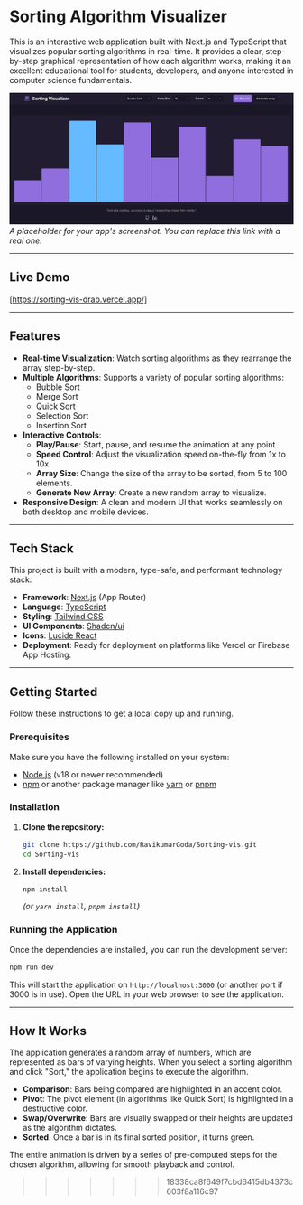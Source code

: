 
# Sorting Algorithm Visualizer

This is an interactive web application built with Next.js and TypeScript that visualizes popular sorting algorithms in real-time. It provides a clear, step-by-step graphical representation of how each algorithm works, making it an excellent educational tool for students, developers, and anyone interested in computer science fundamentals.

![Sorting Visualizer Screenshot](https://github.com/RavikumarGoda/Sorting-vis/blob/main/src/app/UI.png)
*A placeholder for your app's screenshot. You can replace this link with a real one.*

---

## Live Demo

[https://sorting-vis-drab.vercel.app/]

---

## Features

- **Real-time Visualization**: Watch sorting algorithms as they rearrange the array step-by-step.
- **Multiple Algorithms**: Supports a variety of popular sorting algorithms:
  - Bubble Sort
  - Merge Sort
  - Quick Sort
  - Selection Sort
  - Insertion Sort
- **Interactive Controls**:
  - **Play/Pause**: Start, pause, and resume the animation at any point.
  - **Speed Control**: Adjust the visualization speed on-the-fly from 1x to 10x.
  - **Array Size**: Change the size of the array to be sorted, from 5 to 100 elements.
  - **Generate New Array**: Create a new random array to visualize.
- **Responsive Design**: A clean and modern UI that works seamlessly on both desktop and mobile devices.

---

## Tech Stack

This project is built with a modern, type-safe, and performant technology stack:

- **Framework**: [Next.js](https://nextjs.org/) (App Router)
- **Language**: [TypeScript](https://www.typescriptlang.org/)
- **Styling**: [Tailwind CSS](https://tailwindcss.com/)
- **UI Components**: [Shadcn/ui](https://ui.shadcn.com/)
- **Icons**: [Lucide React](https://lucide.dev/)
- **Deployment**: Ready for deployment on platforms like Vercel or Firebase App Hosting.

---

## Getting Started

Follow these instructions to get a local copy up and running.

### Prerequisites

Make sure you have the following installed on your system:
- [Node.js](https://nodejs.org/) (v18 or newer recommended)
- [npm](https://www.npmjs.com/) or another package manager like [yarn](https://yarnpkg.com/) or [pnpm](https://pnpm.io/)

### Installation

1.  **Clone the repository:**
    ```sh
    git clone https://github.com/RavikumarGoda/Sorting-vis.git
    cd Sorting-vis
    ```

2.  **Install dependencies:**
    ```sh
    npm install
    ```
    *(or `yarn install`, `pnpm install`)*

### Running the Application

Once the dependencies are installed, you can run the development server:

```sh
npm run dev
```

This will start the application on `http://localhost:3000` (or another port if 3000 is in use). Open the URL in your web browser to see the application.

---

## How It Works

The application generates a random array of numbers, which are represented as bars of varying heights. When you select a sorting algorithm and click "Sort," the application begins to execute the algorithm.

- **Comparison**: Bars being compared are highlighted in an accent color.
- **Pivot**: The pivot element (in algorithms like Quick Sort) is highlighted in a destructive color.
- **Swap/Overwrite**: Bars are visually swapped or their heights are updated as the algorithm dictates.
- **Sorted**: Once a bar is in its final sorted position, it turns green.

The entire animation is driven by a series of pre-computed steps for the chosen algorithm, allowing for smooth playback and control.
>>>>>>> 18338ca8f649f7cbd6415db4373c603f8a116c97
